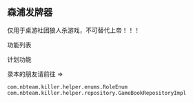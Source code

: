 ## 森浦发牌器

仅用于桌游社团狼人杀游戏，不可替代上帝！！！

功能列表

计划功能

录本的朋友请前往 =>

`
com.nbteam.killer.helper.enums.RoleEnum
com.nbteam.killer.helper.repository.GameBookRepositoryImpl
`




